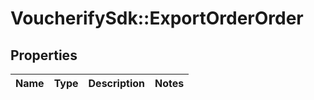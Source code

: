 # VoucherifySdk::ExportOrderOrder

## Properties

| Name | Type | Description | Notes |
| ---- | ---- | ----------- | ----- |

